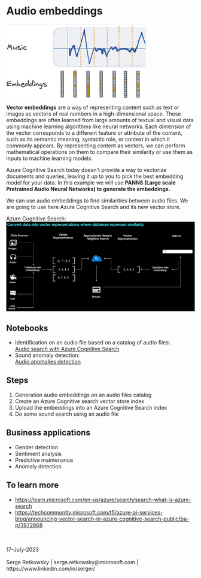 # Audio embeddings

<img src="embedding.png">

**Vector embeddings** are a way of representing content such as text or images as vectors of real numbers in a high-dimensional space. These embeddings are often learned from large amounts of textual and visual data using machine learning algorithms like neural networks. Each dimension of the vector corresponds to a different feature or attribute of the content, such as its semantic meaning, syntactic role, or context in which it commonly appears. By representing content as vectors, we can perform mathematical operations on them to compare their similarity or use them as inputs to machine learning models.

Azure Cognitive Search today doesn't provide a way to vectorize documents and queries, leaving it up to you to pick the best embedding model for your data. In this example we will use **PANNS (Large scale Pretrained Audio Neural Networks) to generate the embeddings.**

We can use audio embeddings to find similarities between audio files.
We are going to use here Azure Cognitive Search and its new vector store.

Azure Cognitive Search:
<img src="acs1.png">

## Notebooks
- Identification on an audio file based on a catalog of audio files:<br>
<a href="Audio%20Search%20with%20audio%20embeddings%20and%20Azure%20Cognitive%20Search.ipynb">Audio search with Azure Cognitive Search</a>
- Sound anomaly detection:<br>
<a href="Audio anomalies detection.ipynb">Audio anomalies detection</a>

## Steps
1. Generation audio embeddings on an audio files catalog
2. Create an Azure Cognitive search vector store index
3. Upload the embeddings into an Azure Cognitive Search index
4. Do some sound search using an audio file

## Business applications
- Gender detection
- Sentiment analysis
- Predictive maintenance
- Anomaly detection

## To learn more
- https://learn.microsoft.com/en-us/azure/search/search-what-is-azure-search
- https://techcommunity.microsoft.com/t5/azure-ai-services-blog/announcing-vector-search-in-azure-cognitive-search-public/ba-p/3872868


<br>
<br>
17-July-2023<br>
<br>
Serge Retkowsky | serge.retkowsky@microsoft.com | https://www.linkedin.com/in/serger/
